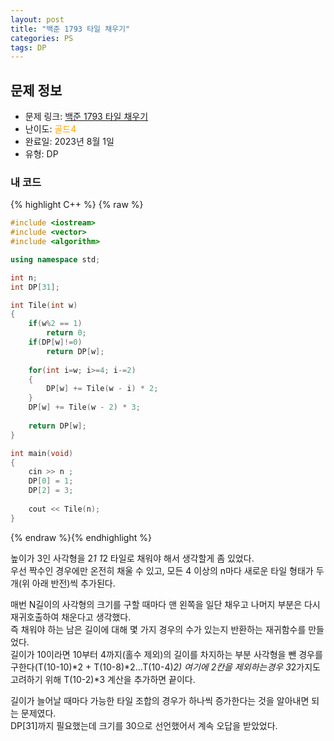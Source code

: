 ```yaml
---
layout: post
title: "백준 1793 타일 채우기"
categories: PS
tags: DP
---
```


## 문제 정보
- 문제 링크: [백준 1793 타일 채우기](https://www.acmicpc.net/problem/2133)
- 난이도: <span style="color:#FFA500">골드4</span>
- 완료일: 2023년 8월 1일
- 유형: DP

### 내 코드

{% highlight C++ %} {% raw %}
```C++
#include <iostream>
#include <vector>
#include <algorithm>

using namespace std;

int n;
int DP[31];

int Tile(int w)
{
	if(w%2 == 1)
		return 0;
	if(DP[w]!=0)
		return DP[w];
	
	for(int i=w; i>=4; i-=2)
	{
		DP[w] += Tile(w - i) * 2;
	}
	DP[w] += Tile(w - 2) * 3;
	
	return DP[w];
}

int main(void)
{
	cin >> n ;
	DP[0] = 1;
	DP[2] = 3;
	
	cout << Tile(n);
}
```
{% endraw %}{% endhighlight %}

높이가 3인 사각형을 2*1 1*2 타일로 채워야 해서 생각할게 좀 있었다.  
우선 짝수인 경우에만 온전히 채울 수 있고, 모든 4 이상의 n마다 새로운 타일 형태가 두 개(위 아래 반전)씩 추가된다.   

매번 N길이의 사각형의 크기를 구할 때마다 맨 왼쪽을 일단 채우고 나머지 부분은 다시 재귀호출하여 채운다고 생각했다.  
즉 채워야 하는 남은 길이에 대해 몇 가지 경우의 수가 있는지 반환하는 재귀함수를 만들었다.  
길이가 10이라면 10부터 4까지(홀수 제외)의 길이를 차지하는 부분 사각형을 뺀 경우를 구한다(T(10-10)*2 + T(10-8)*2…T(10-4)*2) 여기에 2칸을 제외하는경우 3*2가지도 고려하기 위해 T(10-2)*3 계산을 추가하면 끝이다.  

길이가 늘어날 때마다 가능한 타일 조합의 경우가 하나씩 증가한다는 것을 알아내면 되는 문제였다.  
DP[31]까지 필요했는데 크기를 30으로 선언했어서 계속 오답을 받았었다.  

